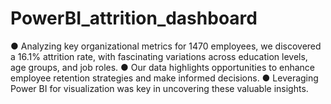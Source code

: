 # PowerBI_attrition_dashboard
● Analyzing key organizational metrics for 1470 employees, we discovered a 16.1% attrition rate, with fascinating variations across education levels, age groups, and job roles.
● Our data highlights opportunities to enhance employee retention strategies and make informed decisions.
● Leveraging Power BI for visualization was key in uncovering these valuable insights.

